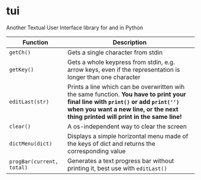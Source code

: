 # tui
Another Textual User Interface library for and in Python

| Function                  | Description |
| ---                       | ---         |
| `getCh()`                 | Gets a single character from stdin |
| `getKey()`                | Gets a whole keypress from stdin, e.g. arrow keys, even if the representation is longer than one character |
| `editLast(str)`           | Prints a line which can be overwritten wih the same function. **You have to print your final line with `print()` or add `print('')` when you want a new line, or the next thing printed will print in the same line!** |
| `clear()`                 | A os-independent way to clear the screen |
| `dictMenu(dict)`          | Displays a simple horizontal menu made of the keys of dict and returns the corresponding value |
| `progBar(current, total)` | Generates a text progress bar without printing it, best use with `editLast()` |
